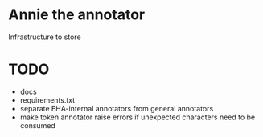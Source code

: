 # Annie the annotator

Infrastructure to store 

# TODO

* docs
* requirements.txt
* separate EHA-internal annotators from general annotators
* make token annotator raise errors if unexpected characters need to be consumed